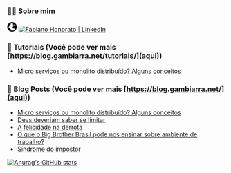 ### 🧔‍♂️ Sobre mim

[<img alt="https://blog.gambiarra.net/" width="22px" src="https://raw.githubusercontent.com/iconic/open-iconic/master/svg/globe.svg" />][website]
[<img alt="Fabiano Honorato | LinkedIn" width="22px" src="https://cdn.jsdelivr.net/npm/simple-icons@v3/icons/linkedin.svg" />][linkedin]

### 📕 Tutoriais (Você pode ver mais [https://blog.gambiarra.net/tutoriais/](aqui))

- [Micro serviços ou monolito distribuído? Alguns conceitos](https://blog.gambiarra.net/contains/)

### 📃 Blog Posts (Você pode ver mais [https://blog.gambiarra.net/](aqui))

<!-- BLOG-POST-LIST:START -->
- [Micro serviços ou monolito distribuído? Alguns conceitos](https://blog.gambiarra.net/micro-servicos-ou-monolito-distribuido-alguns-conceitos/)
- [Devs deveriam saber se limitar](https://blog.gambiarra.net/devs-deveriam-saber-se-limitar/)
- [A felicidade na derrota](https://blog.gambiarra.net/a-felicidade-na-derrota/)
- [O que o Big Brother Brasil pode nos ensinar sobre ambiente de trabalho?](https://blog.gambiarra.net/o-que-o-big-brother-brasil-pode-nos-ensinar-sobre-ambiente-de-trabalho/)
- [Síndrome do impostor](https://blog.gambiarra.net/sindrome-do-impostor/)
<!-- BLOG-POST-LIST:END -->

[![Anurag's GitHub stats](https://github-readme-stats.vercel.app/api?username=Fabianoshz)](https://github.com/anuraghazra/github-readme-stats)

[website]: https://blog.gambiarra.net/
[linkedin]: https://www.linkedin.com/in/fhonorato/
